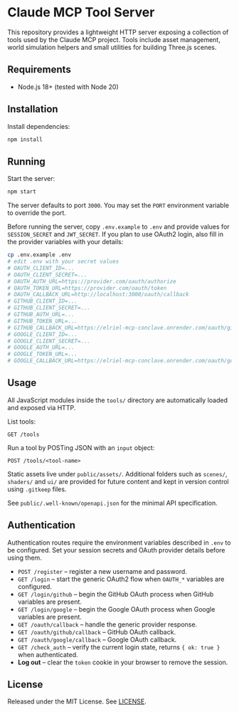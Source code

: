 # Claude MCP Tool Server

This repository provides a lightweight HTTP server exposing a collection of tools used by the Claude MCP project. Tools include asset management, world simulation helpers and small utilities for building Three.js scenes.

## Requirements

- Node.js 18+ (tested with Node 20)

## Installation

Install dependencies:

```bash
npm install
```

## Running

Start the server:

```bash
npm start
```

The server defaults to port `3000`. You may set the `PORT` environment variable to override the port.

Before running the server, copy `.env.example` to `.env` and provide values for
`SESSION_SECRET` and `JWT_SECRET`. If you plan to use OAuth2 login, also fill in
the provider variables with your details:

```bash
cp .env.example .env
# edit .env with your secret values
# OAUTH_CLIENT_ID=...
# OAUTH_CLIENT_SECRET=...
# OAUTH_AUTH_URL=https://provider.com/oauth/authorize
# OAUTH_TOKEN_URL=https://provider.com/oauth/token
# OAUTH_CALLBACK_URL=http://localhost:3000/oauth/callback
# GITHUB_CLIENT_ID=...
# GITHUB_CLIENT_SECRET=...
# GITHUB_AUTH_URL=...
# GITHUB_TOKEN_URL=...
# GITHUB_CALLBACK_URL=https://elriel-mcp-conclave.onrender.com/oauth/github/callback
# GOOGLE_CLIENT_ID=...
# GOOGLE_CLIENT_SECRET=...
# GOOGLE_AUTH_URL=...
# GOOGLE_TOKEN_URL=...
# GOOGLE_CALLBACK_URL=https://elriel-mcp-conclave.onrender.com/oauth/google/callback
```

## Usage

All JavaScript modules inside the `tools/` directory are automatically loaded and exposed via HTTP.

List tools:

```
GET /tools
```


Run a tool by POSTing JSON with an `input` object:

```
POST /tools/<tool-name>
```

Static assets live under `public/assets/`. Additional folders such as `scenes/`, `shaders/` and `ui/` are provided for future content and kept in version control using `.gitkeep` files.

See `public/.well-known/openapi.json` for the minimal API specification.

## Authentication

Authentication routes require the environment variables described in `.env` to be configured. Set your session secrets and OAuth provider details before using them.

- `POST /register` – register a new username and password.
- `GET /login` – start the generic OAuth2 flow when `OAUTH_*` variables are configured.
- `GET /login/github` – begin the GitHub OAuth process when GitHub variables are present.
- `GET /login/google` – begin the Google OAuth process when Google variables are present.
- `GET /oauth/callback` – handle the generic provider response.
- `GET /oauth/github/callback` – GitHub OAuth callback.
- `GET /oauth/google/callback` – Google OAuth callback.
- `GET /check_auth` – verify the current login state, returns `{ ok: true }` when authenticated.
- **Log out** – clear the `token` cookie in your browser to remove the session.

## License

Released under the MIT License. See [LICENSE](LICENSE).
